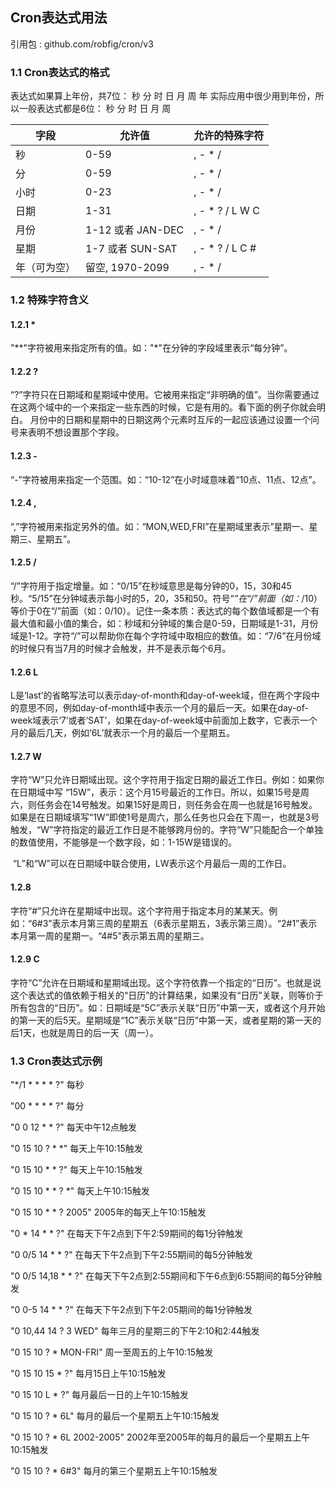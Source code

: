 
## Cron表达式用法

引用包 : github.com/robfig/cron/v3

### 1.1 Cron表达式的格式

表达式如果算上年份，共7位：
秒 分 时 日 月 周 年
实际应用中很少用到年份，所以一般表达式都是6位：
秒 分 时 日 月 周

| 字段         | 允许值            | 允许的特殊字符  |
| ------------ | ----------------- | --------------- |
| 秒           | 0-59              | , - * /         |
| 分           | 0-59              | , - * /         |
| 小时         | 0-23              | , - * /         |
| 日期         | 1-31              | , - * ? / L W C |
| 月份         | 1-12 或者 JAN-DEC | , - * /         |
| 星期         | 1-7 或者 SUN-SAT  | , - * ? / L C # |
| 年（可为空） | 留空, 1970-2099   | , - * /         |

### 1.2 特殊字符含义

#### 1.2.1 *

​	"**"字符被用来指定所有的值。如："*"在分钟的字段域里表示“每分钟”。

#### 1.2.2 ?

​	“?”字符只在日期域和星期域中使用。它被用来指定“非明确的值”。当你需要通过在这两个域中的一个来指定一些东西的时候，它是有用的。看下面的例子你就会明白。 月份中的日期和星期中的日期这两个元素时互斥的一起应该通过设置一个问号来表明不想设置那个字段。

#### 1.2.3 -

​	“-”字符被用来指定一个范围。如：“10-12”在小时域意味着“10点、11点、12点”。

#### 1.2.4 ,

​	“,”字符被用来指定另外的值。如：“MON,WED,FRI”在星期域里表示”星期一、星期三、星期五”。

#### 1.2.5 /

​	“/”字符用于指定增量。如：“0/15”在秒域意思是每分钟的0，15，30和45秒。“5/15”在分钟域表示每小时的5，20，35和50。符号“*”在“/”前面（如：*/10）等价于0在“/”前面（如：0/10）。记住一条本质：表达式的每个数值域都是一个有最大值和最小值的集合，如：秒域和分钟域的集合是0-59，日期域是1-31，月份域是1-12。字符“/”可以帮助你在每个字符域中取相应的数值。如：“7/6”在月份域的时候只有当7月的时候才会触发，并不是表示每个6月。

#### 1.2.6 L

​	L是‘last’的省略写法可以表示day-of-month和day-of-week域，但在两个字段中的意思不同，例如day-of-month域中表示一个月的最后一天。如果在day-of-week域表示‘7’或者‘SAT’，如果在day-of-week域中前面加上数字，它表示一个月的最后几天，例如‘6L’就表示一个月的最后一个星期五。

#### 1.2.7 W

​	字符“W”只允许日期域出现。这个字符用于指定日期的最近工作日。例如：如果你在日期域中写 “15W”，表示：这个月15号最近的工作日。所以，如果15号是周六，则任务会在14号触发。如果15好是周日，则任务会在周一也就是16号触发。如果是在日期域填写“1W”即使1号是周六，那么任务也只会在下周一，也就是3号触发，“W”字符指定的最近工作日是不能够跨月份的。字符“W”只能配合一个单独的数值使用，不能够是一个数字段，如：1-15W是错误的。

​	“L”和“W”可以在日期域中联合使用，LW表示这个月最后一周的工作日。

#### 1.2.8 #

​	字符“#”只允许在星期域中出现。这个字符用于指定本月的某某天。例如：“6#3”表示本月第三周的星期五（6表示星期五，3表示第三周）。“2#1”表示本月第一周的星期一。“4#5”表示第五周的星期三。

#### 1.2.9 C

​	字符“C”允许在日期域和星期域出现。这个字符依靠一个指定的“日历”。也就是说这个表达式的值依赖于相关的“日历”的计算结果，如果没有“日历”关联，则等价于所有包含的“日历”。如：日期域是“5C”表示关联“日历”中第一天，或者这个月开始的第一天的后5天。星期域是“1C”表示关联“日历”中第一天，或者星期的第一天的后1天，也就是周日的后一天（周一）。

### 1.3 Cron表达式示例

"*/1 * * * * ?" 每秒

"00 * * * * ?" 每分

"0 0 12 * * ?" 每天中午12点触发

"0 15 10 ? * *" 每天上午10:15触发

"0 15 10 * * ?" 每天上午10:15触发

"0 15 10 * * ? *" 每天上午10:15触发

"0 15 10 * * ? 2005" 2005年的每天上午10:15触发

"0 * 14 * * ?" 在每天下午2点到下午2:59期间的每1分钟触发

"0 0/5 14 * * ?" 在每天下午2点到下午2:55期间的每5分钟触发

"0 0/5 14,18 * * ?" 在每天下午2点到2:55期间和下午6点到6:55期间的每5分钟触发

"0 0-5 14 * * ?" 在每天下午2点到下午2:05期间的每1分钟触发

"0 10,44 14 ? 3 WED" 每年三月的星期三的下午2:10和2:44触发

"0 15 10 ? * MON-FRI" 周一至周五的上午10:15触发

"0 15 10 15 * ?" 每月15日上午10:15触发

"0 15 10 L * ?" 每月最后一日的上午10:15触发

"0 15 10 ? * 6L" 每月的最后一个星期五上午10:15触发

"0 15 10 ? * 6L 2002-2005" 2002年至2005年的每月的最后一个星期五上午10:15触发

"0 15 10 ? * 6#3" 每月的第三个星期五上午10:15触发
